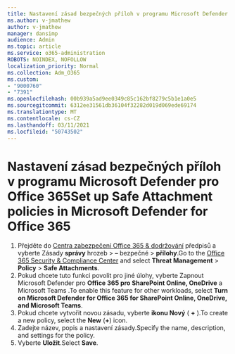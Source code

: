 ```yaml
---
title: Nastavení zásad bezpečných příloh v programu Microsoft Defender pro Office 365
ms.author: v-jmathew
author: v-jmathew
manager: dansimp
audience: Admin
ms.topic: article
ms.service: o365-administration
ROBOTS: NOINDEX, NOFOLLOW
localization_priority: Normal
ms.collection: Adm_O365
ms.custom:
- "9000760"
- "7391"
ms.openlocfilehash: 00b939a5ad9ee0349c85c162bf8279c5b1e1a0e5
ms.sourcegitcommit: 6312ee31561db36104f32282d019d069ede69174
ms.translationtype: MT
ms.contentlocale: cs-CZ
ms.lasthandoff: 03/11/2021
ms.locfileid: "50743502"
---
```

# <a name="set-up-safe-attachment-policies-in-microsoft-defender-for-office-365"></a><span data-ttu-id="a49f1-102">Nastavení zásad bezpečných příloh v programu Microsoft Defender pro Office 365</span><span class="sxs-lookup"><span data-stu-id="a49f1-102">Set up Safe Attachment policies in Microsoft Defender for Office 365</span></span>

1. <span data-ttu-id="a49f1-103">Přejděte do [Centra zabezpečení Office 365 & dodržování](https://go.microsoft.com/fwlink/p/?linkid=2077143) předpisů a vyberte Zásady **správy** hrozeb  >  **–** bezpečné  >  **přílohy**.</span><span class="sxs-lookup"><span data-stu-id="a49f1-103">Go to the [Office 365 Security & Compliance Center](https://go.microsoft.com/fwlink/p/?linkid=2077143) and select **Threat Management** > **Policy** > **Safe Attachments**.</span></span>
2. <span data-ttu-id="a49f1-104">Pokud chcete tuto funkci povolit pro jiné úlohy, vyberte Zapnout Microsoft Defender pro **Office 365 pro SharePoint Online, OneDrive** a Microsoft Teams .</span><span class="sxs-lookup"><span data-stu-id="a49f1-104">To enable this feature for other workloads, select **Turn on Microsoft Defender for Office 365 for SharePoint Online, OneDrive, and Microsoft Teams**.</span></span>
3. <span data-ttu-id="a49f1-105">Pokud chcete vytvořit novou zásadu, vyberte **ikonu Nový** ( **+** ).</span><span class="sxs-lookup"><span data-stu-id="a49f1-105">To create a new policy, select the **New** (**+**) icon.</span></span>
4. <span data-ttu-id="a49f1-106">Zadejte název, popis a nastavení zásady.</span><span class="sxs-lookup"><span data-stu-id="a49f1-106">Specify the name, description, and settings for the policy.</span></span>
5. <span data-ttu-id="a49f1-107">Vyberte **Uložit**.</span><span class="sxs-lookup"><span data-stu-id="a49f1-107">Select **Save**.</span></span>
